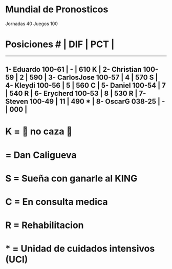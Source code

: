 



# Mundial de Pronosticos #

Jornadas 40
Juegos 100


# Posiciones #         |  DIF  |  PCT    |
------------------------------------------
1- Eduardo    100-61   |   -   |  610  K |
2- Christian  100-59   |   2   |  590    |
3- CarlosJose 100-57   |   4   |  570  S |
4- Kleydi     100-56   |   5   |  560  C |
5- Daniel     100-54   |   7   |  540  R |
6- Erycherd   100-53   |   8   |  530  R | 
7- Steven     100-49   |   11  |  490  * |
8- OscarG     038-25   |   -   |  000    |
------------------------------------------

# K = 🦅 no caza 🦟
#   = Dan Caligueva
# S = Sueña con ganarle al KING
# C = En consulta medica
# R = Rehabilitacion
# * = Unidad de cuidados intensivos (UCI)